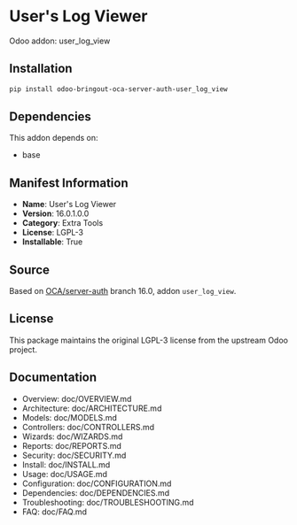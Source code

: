 # User's Log Viewer

Odoo addon: user_log_view

## Installation

```bash
pip install odoo-bringout-oca-server-auth-user_log_view
```

## Dependencies

This addon depends on:
- base

## Manifest Information

- **Name**: User's Log Viewer
- **Version**: 16.0.1.0.0
- **Category**: Extra Tools
- **License**: LGPL-3
- **Installable**: True

## Source

Based on [OCA/server-auth](https://github.com/OCA/server-auth) branch 16.0, addon `user_log_view`.

## License

This package maintains the original LGPL-3 license from the upstream Odoo project.

## Documentation

- Overview: doc/OVERVIEW.md
- Architecture: doc/ARCHITECTURE.md
- Models: doc/MODELS.md
- Controllers: doc/CONTROLLERS.md
- Wizards: doc/WIZARDS.md
- Reports: doc/REPORTS.md
- Security: doc/SECURITY.md
- Install: doc/INSTALL.md
- Usage: doc/USAGE.md
- Configuration: doc/CONFIGURATION.md
- Dependencies: doc/DEPENDENCIES.md
- Troubleshooting: doc/TROUBLESHOOTING.md
- FAQ: doc/FAQ.md
